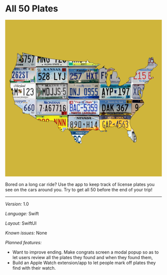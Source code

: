 # All 50 Plates

![All 50 Plates app icon](icon_1024.png)

Bored on a long car ride? Use the app to keep track of license plates you see on the cars around you. Try to get all 50 before the end of your trip!

--- 

*Version:* 1.0

*Language:* Swift

*Layout:* SwiftUI

*Known issues:* None

*Planned features:*
* Want to improve ending. Make congrats screen a modal popup so as to let users review all the plates they found and when they found them, 
* Build an Apple Watch extension/app to let people mark off plates they find with their watch. 
